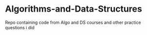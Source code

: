 # Algorithms-and-Data-Structures
Repo containing code from Algo and DS courses and other practice questions i did
